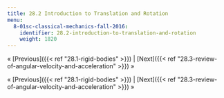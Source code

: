 ```yaml
---
title: 28.2 Introduction to Translation and Rotation
menu:
  8-01sc-classical-mechanics-fall-2016:
    identifier: 28.2-introduction-to-translation-and-rotation
    weight: 1820
---
```

« [Previous]({{< ref "28.1-rigid-bodies" >}}) | [Next]({{< ref "28.3-review-of-angular-velocity-and-acceleration" >}}) »

« [Previous]({{< ref "28.1-rigid-bodies" >}}) | [Next]({{< ref "28.3-review-of-angular-velocity-and-acceleration" >}}) »